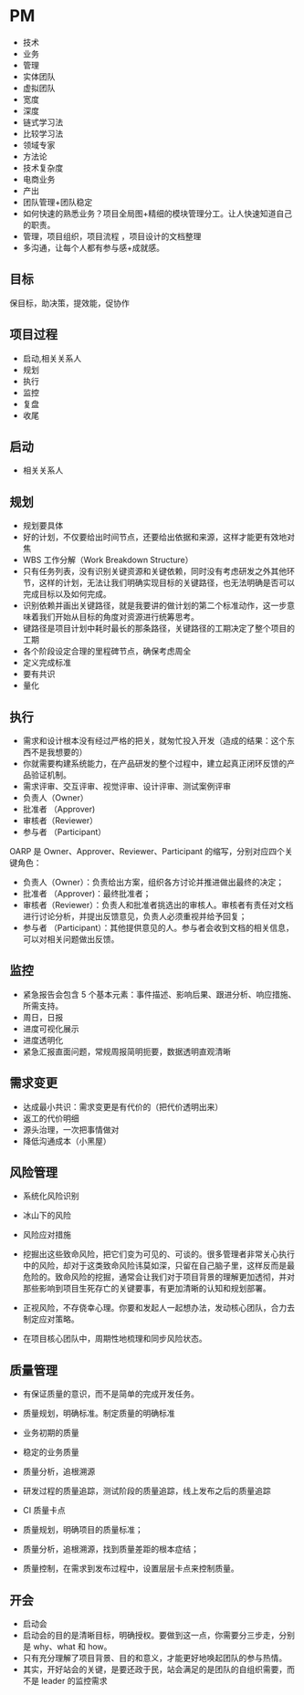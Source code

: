 # PM

- 技术
- 业务
- 管理
- 实体团队
- 虚拟团队
- 宽度
- 深度
- 链式学习法
- 比较学习法
- 领域专家
- 方法论
- 技术复杂度
- 电商业务
- 产出
- 团队管理+团队稳定
- 如何快速的熟悉业务？项目全局图+精细的模块管理分工。让人快速知道自己的职责。
- 管理，项目组织，项目流程 ，项目设计的文档整理
- 多沟通，让每个人都有参与感+成就感。


## 目标

保目标，助决策，提效能，促协作

## 项目过程

- 启动,相关关系人
- 规划
- 执行
- 监控
- 复盘
- 收尾

## 启动

- 相关关系人

## 规划

- 规划要具体
- 好的计划，不仅要给出时间节点，还要给出依据和来源，这样才能更有效地对焦
- WBS 工作分解（Work Breakdown Structure）
- 只有任务列表，没有识别关键资源和关键依赖，同时没有考虑研发之外其他环节，这样的计划，无法让我们明确实现目标的关键路径，也无法明确是否可以完成目标以及如何完成。
- 识别依赖并画出关键路径，就是我要讲的做计划的第二个标准动作，这一步意味着我们开始从目标的角度对资源进行统筹思考。
- 键路径是项目计划中耗时最长的那条路径，关键路径的工期决定了整个项目的工期
- 各个阶段设定合理的里程碑节点，确保考虑周全
- 定义完成标准
- 要有共识
- 量化

## 执行

- 需求和设计根本没有经过严格的把关，就匆忙投入开发（造成的结果：这个东西不是我想要的）
- 你就需要构建系统能力，在产品研发的整个过程中，建立起真正闭环反馈的产品验证机制。
- 需求评审、交互评审、视觉评审、设计评审、测试案例评审
- 负责人（Owner）
- 批准者 （Approver)
- 审核者（Reviewer）
- 参与者 （Participant） 

OARP 是 Owner、Approver、Reviewer、Participant 的缩写，分别对应四个关键角色：
- 负责人（Owner）：负责给出方案，组织各方讨论并推进做出最终的决定；
- 批准者 （Approver)：最终批准者；
- 审核者（Reviewer）：负责人和批准者挑选出的审核人。审核者有责任对文档进行讨论分析，并提出反馈意见，负责人必须重视并给予回复；
- 参与者 （Participant）：其他提供意见的人。参与者会收到文档的相关信息，可以对相关问题做出反馈。

## 监控

- 紧急报告会包含 5 个基本元素：事件描述、影响后果、跟进分析、响应措施、所需支持。
- 周日，日报
- 进度可视化展示
- 进度透明化
- 紧急汇报直面问题，常规周报简明扼要，数据透明直观清晰


## 需求变更

- 达成最小共识：需求变更是有代价的（把代价透明出来）
- 返工的代价明细
- 源头治理，一次把事情做对
- 降低沟通成本（小黑屋）

## 风险管理

- 系统化风险识别
- 冰山下的风险
- 风险应对措施

- 挖掘出这些致命风险，把它们变为可见的、可谈的。很多管理者非常关心执行中的风险，却对于这类致命风险讳莫如深，只留在自己脑子里，这样反而是最危险的。致命风险的挖掘，通常会让我们对于项目背景的理解更加透彻，并对那些影响到项目生死存亡的关键要事，有更加清晰的认知和规划部署。
- 正视风险，不存侥幸心理。你要和发起人一起想办法，发动核心团队，合力去制定应对策略。
- 在项目核心团队中，周期性地梳理和同步风险状态。

## 质量管理

- 有保证质量的意识，而不是简单的完成开发任务。
- 质量规划，明确标准。制定质量的明确标准 
- 业务初期的质量
- 稳定的业务质量
- 质量分析，追根溯源
- 研发过程的质量追踪，测试阶段的质量追踪，线上发布之后的质量追踪
- CI 质量卡点

- 质量规划，明确项目的质量标准；
- 质量分析，追根溯源，找到质量差距的根本症结；
- 质量控制，在需求到发布过程中，设置层层卡点来控制质量。

## 开会

- 启动会
- 启动会的目的是清晰目标，明确授权。要做到这一点，你需要分三步走，分别是 why、what 和 how。
- 只有充分理解了项目背景、目的和意义，才能更好地唤起团队的参与热情。
- 其实，开好站会的关键，是要还政于民，站会满足的是团队的自组织需要，而不是 leader 的监控需求